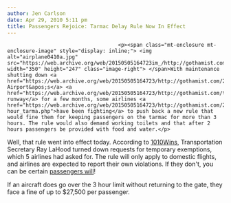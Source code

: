 ```yaml
---
author: Jen Carlson
date: Apr 29, 2010 5:11 pm
title: Passengers Rejoice: Tarmac Delay Rule Now In Effect
---
```


	
										<p><span class="mt-enclosure mt-enclosure-image" style="display: inline;"> <img alt="airplane0410a.jpg" src="https://web.archive.org/web/20150505164723im_/http://gothamist.com/attachments/arts_jen/airplane0410a.jpg" width="350" height="247" class="image-right"> </span>With maintenance shutting down <a href="https://web.archive.org/web/20150505164723/http://gothamist.com/2010/03/01/jfk_runway.php">JFK Airport&apos;s</a> <a href="https://web.archive.org/web/20150505164723/http://gothamist.com/tags/runway">largest runway</a> for a few months, some airlines <a href="https://web.archive.org/web/20150505164723/http://gothamist.com/2010/03/17/airlines_rally_against_3-hour_tarma.php">have been fighting</a> to push back a new rule that would fine them for keeping passengers on the tarmac for more than 3 hours. The rule would also demand working toilets and that after 2 hours passengers be provided with food and water.</p>

<p>Well, that rule went into effect today. According to <a href="https://web.archive.org/web/20150505164723/http://www.1010wins.com/Some-Relief-For-Passengers/6927156">1010Wins</a>, Transportation Secretary Ray LaHood turned down requests for temporary exemptions, which 5 airlines had asked for. The rule will only apply to domestic flights, and airlines are expected to report their own violations. If they don&apos;t, you can be certain <a href="https://web.archive.org/web/20150505164723/http://gothamist.com/2010/03/16/virgin_america.php">passengers will</a>!</p>

<p>If an aircraft does go over the 3 hour limit without returning to the gate, they face a fine of up to $27,500 per passenger.</p>					
										
									
				